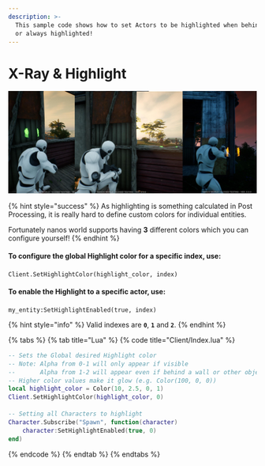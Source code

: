 ```yaml
---
description: >-
  This sample code shows how to set Actors to be highlighted when behind walls,
  or always highlighted!
---
```


# X-Ray & Highlight

![](../../.gitbook/assets/image%20%2831%29.png)

{% hint style="success" %}
As highlighting is something calculated in Post Processing, it is really hard to define custom colors for individual entities.

Fortunately nanos world supports having **3** different colors which you can configure yourself!
{% endhint %}

#### To configure the global Highlight color for a specific index, use:

`Client.SetHighlightColor(highlight_color, index)`

#### To enable the Highlight to a specific actor, use:

`my_entity:SetHighlightEnabled(true, index)`

{% hint style="info" %}
Valid indexes are **`0`**, **`1`** and **`2`**.
{% endhint %}

{% tabs %}
{% tab title="Lua" %}
{% code title="Client/Index.lua" %}
```lua
-- Sets the Global desired Highlight color
-- Note: Alpha from 0-1 will only appear if visible
--       Alpha from 1-2 will appear even if behind a wall or other objects
-- Higher color values make it glow (e.g. Color(100, 0, 0))
local highlight_color = Color(10, 2.5, 0, 1)
Client.SetHighlightColor(highlight_color, 0)

-- Setting all Characters to highlight
Character.Subscribe("Spawn", function(character)
    character:SetHighlightEnabled(true, 0)
end)
```
{% endcode %}
{% endtab %}
{% endtabs %}

